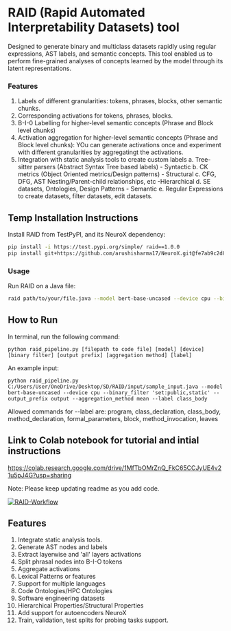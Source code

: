# RAID (Rapid Automated Interpretability Datasets) tool
Designed to generate binary and multiclass datasets rapidly using regular expressions, AST labels, and semantic concepts. This tool enabled us to perform fine-grained analyses of concepts learned by the model through its latent representations. 

### Features
1. Labels of different granularities: tokens, phrases, blocks, other semantic chunks.
2. Corresponding activations for tokens, phrases, blocks.
4. B-I-0 Labelling for higher-level semantic concepts (Phrase and Block level chunks)
5. Activation aggregation for higher-level semantic concepts (Phrase and Block level chunks): YOu can generate activations once and experiment with different granularities by aggregatingt the activations.
6. Integration with static analysis tools to create custom labels
   a. Tree-sitter parsers (Abstract Syntax Tree based labels) - Syntactic
   b. CK metrics (Object Oriented metrics/Design patterns) - Structural
   c. CFG, DFG, AST Nesting/Parent-child relationships, etc -Hierarchical
   d. SE datasets, Ontologies, Design Patterns - Semantic
   e. Regular Expressions to create datasets, filter datasets, edit datasets.

## Temp Installation Instructions

Install RAID from TestPyPI, and its NeuroX dependency:

```bash
pip install -i https://test.pypi.org/simple/ raid==1.0.0
pip install git+https://github.com/arushisharma17/NeuroX.git@fe7ab9c2d8eb1b4b3f93de73b8eaae57a6fc67b7
```

### Usage

Run RAID on a Java file:

```bash
raid path/to/your/file.java --model bert-base-uncased --device cpu --binary_filter "set:public,static" --output_prefix output --aggregation_method mean --label class_body --layer 5
```
   

## How to Run
In terminal, run the following command:
```
python raid_pipeline.py [filepath to code file] [model] [device] [binary filter] [output prefix] [aggregation method] [label]
```
An example input:
```
python raid_pipeline.py C:/Users/User/OneDrive/Desktop/SD/RAID/input/sample_input.java --model bert-base-uncased --device cpu --binary_filter 'set:public,static' --output_prefix output --aggregation_method mean --label class_body
```
Allowed commands for --label are: program, class_declaration, class_body, method_declaration, formal_parameters, block, method_invocation, leaves

## Link to Colab notebook for tutorial and intial instructions

https://colab.research.google.com/drive/1MfTbOMrZnQ_FkC65CCJyUE4v21u5pJ4G?usp=sharing

Note: Please keep updating readme as you add code. 


[![RAID-Workflow](https://github.com/user-attachments/assets/fdf16639-70f5-4f7e-b20b-762a5cdcaaba)](https://docs.google.com/drawings/d/1LEqqQ_1dJ7MWrBR_2kRZF71bF8Sv6TiDTebAvaGkFX0/edit?usp=sharing)

## Features
1. Integrate static analysis tools. 
2. Generate AST nodes and labels
3. Extract layerwise and 'all' layers activations
4. Split phrasal nodes into B-I-O tokens
5. Aggregate activations
6. Lexical Patterns or features
7. Support for multiple languages
8. Code Ontologies/HPC Ontologies
9. Software engineering datasets
10. Hierarchical Properties/Structural Properties
11. Add support for autoencoders NeuroX
12. Train, validation, test splits for probing tasks support.
